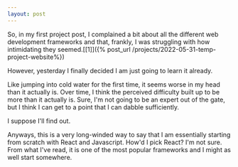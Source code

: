 ```yaml
---
layout: post
---
```


So, in my first project post, I complained a bit about all the different web development frameworks and that, frankly, I was struggling with how intimidating they seemed.[[1]]({% post_url /projects/2022-05-31-temp-project-website%})

However, yesterday I finally decided I am just going to learn it already.

Like jumping into cold water for the first time, it seems worse in my head than it actually is. Over time, I think the perceived difficulty built up to be more than it actually is. Sure, I'm not going to be an expert out of the gate, but I think I can get to a point that I can dabble sufficiently. 

I suppose I'll find out. 

Anyways, this is a very long-winded way to say that I am essentially starting from scratch with React and Javascript. How'd I pick React? I'm not sure. From what I've read, it is one of the most popular frameworks and I might as well start somewhere.